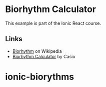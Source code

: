 # Biorhythm Calculator

This example is part of the Ionic React course.

## Links

 * [Biorhythm](https://en.wikipedia.org/wiki/Biorhythm_(pseudoscience)) on Wikipedia
 * [Biorhythm Calculator](https://keisan.casio.com/exec/system/1340246447) by Casio
# ionic-biorythms
